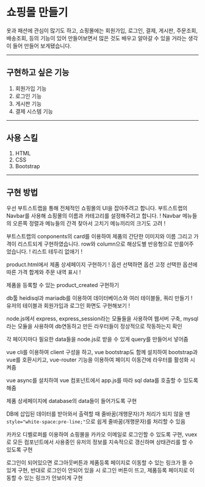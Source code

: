 # 쇼핑몰 만들기

옷과 패션에 관심이 많기도 하고, 쇼핑몰에는 회원가입, 로그인, 결제, 게시판, 주문조회, 배송조회, 등의 기능이 있어 만들어보면서 많은 것도 배우고 알아갈 수 있을 거라는 생각이 들어 만들어 보게됐습니다.

___
## 구현하고 싶은 기능

1. 회원가입 기능
2. 로그인 기능
3. 게시판 기능
4. 결제 시스템 기능
___
## 사용 스킬

1. HTML
2. CSS
3. Bootstrap
___
## 구현 방법

우선 부트스트랩을 통해 전체적인 쇼핑몰의 UI을 잡아주려고 합니다.
부트스트랩의 Navbar를 사용해 쇼핑몰의 이름과 카테고리를 설정해주려고 합니다.
! Navbar 메뉴들의 오른쪽 정렬과 메뉴들의 간격 찾아서 고치기 메뉴끼리의 크기도 고려 !

부트스트랩의 conponents의 card를 이용하여 제품의 간단한 이미지와 이름 그리고 가격이 리스트되게 구현하였습니다.
row와 column으로 해상도별 반응형으로 만를어주었습니다.
! 리스트 테두리 없애기 !

product.html에서 제품 상세페이지 구현하기 
! 옵션 선택하면 옵션 고정 선택한 옵션에 따른 가격 합계와 주문 내역 표시 !

제품을 등록할 수 있는 product_created 구현하기

db툴 heidisql과 mariadb를 이용하여 데이터베이스와 여러 테이블들, 쿼리 만들기
! 유저의 테이블과 회원가입과 로그인 화면도 구현해보기 !

node.js에서 express, express_session라는 모듈들을 사용하여 웹서버 구축, mysql라는 모듈을 사용하여 db연동하고
만든 라우터들이 정상적으로 작동하는지 확인

각 페이지마다 필요한 data들을 node.js로 받을 수 있게 query를 만들어서 넣어줌

vue cli를 이용하여 client 구성을 하고, vue bootstrap도 함께 설치하여 bootstrap과 vue를 호환시키고, vue-router 기능을 이용하여 페이지 이동간에 라우터를 활성화 시켜줌

vue async를 설치하여 vue 컴포넌트에서 app.js를 따라 sql data를 호출할 수 있도록 해줌

제품 상세페이지에 database의 data들이 들어가도록 구현

DB에 삽입된 데이터를 받아와서 출력할 때 줄바꿈(개행문자)가 처리가 되지 않을 땐 `style="white-space:pre-line;"`으로 쉽게 줄바꿈(개행문자)를 처리할 수 있음

카카오 디벨로퍼를 이용하여 쇼핑몰을 카카오 이메일로 로그인할 수 있도록 구현, vuex로 모든 컴포넌트에서 사용중인 유저의 정보를 지속적으로 갱신하며 상태관리를 할 수 있도록 구현

로그인이 되어있으면 로그아웃버튼과 제품등록 페이지로 이동할 수 있는 링크가 뜰 수 있게 구현, 반대로 로그인이 안되어 있을 시 로그인 버튼이 뜨고, 제품등록 페이지로 이동할 수 있는 링크가 안보이게 구현